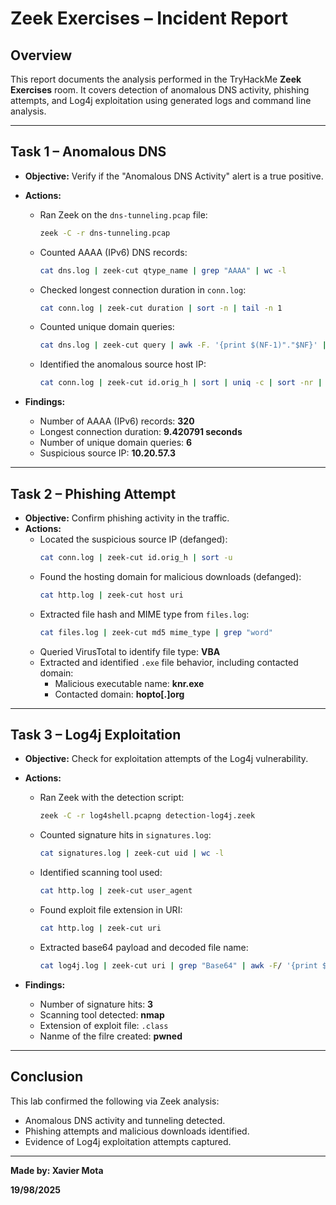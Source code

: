 # Zeek Exercises – Incident Report

## Overview  
This report documents the analysis performed in the TryHackMe **Zeek Exercises** room. It covers detection of anomalous DNS activity, phishing attempts, and Log4j exploitation using generated logs and command line analysis.

---

## Task 1 – Anomalous DNS

- **Objective:** Verify if the "Anomalous DNS Activity" alert is a true positive.
- **Actions:**
  - Ran Zeek on the `dns-tunneling.pcap` file:
    ```bash
    zeek -C -r dns-tunneling.pcap
    ```
  - Counted AAAA (IPv6) DNS records:
    ```bash
    cat dns.log | zeek-cut qtype_name | grep "AAAA" | wc -l
    ```
  - Checked longest connection duration in `conn.log`:
    ```bash
    cat conn.log | zeek-cut duration | sort -n | tail -n 1
    ```
  - Counted unique domain queries:
    ```bash
    cat dns.log | zeek-cut query | awk -F. '{print $(NF-1)"."$NF}' | sort -u | wc -l
    ```
  - Identified the anomalous source host IP:
    ```bash
    cat conn.log | zeek-cut id.orig_h | sort | uniq -c | sort -nr | head -n 1
    ```

- **Findings:**
  - Number of AAAA (IPv6) records: **320**
  - Longest connection duration: **9.420791 seconds**
  - Number of unique domain queries: **6**
  - Suspicious source IP: **10.20.57.3**

---

## Task 2 – Phishing Attempt

- **Objective:** Confirm phishing activity in the traffic.
- **Actions:**
  - Located the suspicious source IP (defanged):
    ```bash
    cat conn.log | zeek-cut id.orig_h | sort -u
    ```
  - Found the hosting domain for malicious downloads (defanged):
    ```bash
    cat http.log | zeek-cut host uri
    ```
  - Extracted file hash and MIME type from `files.log`:
    ```bash
    cat files.log | zeek-cut md5 mime_type | grep "word"
    ```
  - Queried VirusTotal to identify file type: **VBA**
  - Extracted and identified `.exe` file behavior, including contacted domain:
    - Malicious executable name: **knr.exe**
    - Contacted domain: **hopto[.]org**

---

## Task 3 – Log4j Exploitation

- **Objective:** Check for exploitation attempts of the Log4j vulnerability.
- **Actions:**
  - Ran Zeek with the detection script:
    ```bash
    zeek -C -r log4shell.pcapng detection-log4j.zeek
    ```
  - Counted signature hits in `signatures.log`:
    ```bash
    cat signatures.log | zeek-cut uid | wc -l
    ```
  - Identified scanning tool used:
    ```bash
    cat http.log | zeek-cut user_agent
    ```
  - Found exploit file extension in URI:
    ```bash
    cat http.log | zeek-cut uri
    ```
  - Extracted base64 payload and decoded file name:
    ```bash
    cat log4j.log | zeek-cut uri | grep "Base64" | awk -F/ '{print $NF}' | base64 -d
    ```

- **Findings:**
  - Number of signature hits: **3**
  - Scanning tool detected: **nmap**
  - Extension of exploit file: `.class`
  - Nanme of the filre created: **pwned**

---

## Conclusion  

This lab confirmed the following via Zeek analysis:

- Anomalous DNS activity and tunneling detected.
- Phishing attempts and malicious downloads identified.
- Evidence of Log4j exploitation attempts captured.
---

**Made by: Xavier Mota**

**19/98/2025**
